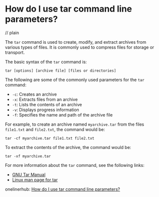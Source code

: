 # How do I use tar command line parameters?
// plain

The `tar` command is used to create, modify, and extract archives from various types of files. It is commonly used to compress files for storage or transport.

The basic syntax of the `tar` command is:

```
tar [options] [archive file] [files or directories]
```

The following are some of the commonly used parameters for the `tar` command:

* `-c`: Creates an archive
* `-x`: Extracts files from an archive
* `-t`: Lists the contents of an archive
* `-v`: Displays progress information
* `-f`: Specifies the name and path of the archive file

For example, to create an archive named `myarchive.tar` from the files `file1.txt` and `file2.txt`, the command would be:

```
tar -cf myarchive.tar file1.txt file2.txt
```

To extract the contents of the archive, the command would be:

```
tar -xf myarchive.tar
```

For more information about the `tar` command, see the following links:

* [GNU Tar Manual](https://www.gnu.org/software/tar/manual/tar.html)
* [Linux man page for tar](https://linux.die.net/man/1/tar)

onelinerhub: [How do I use tar command line parameters?](https://onelinerhub.com/cli-tar/how-do-i-use-tar-command-line-parameters)